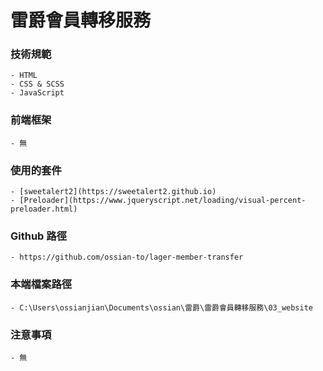 # 雷爵會員轉移服務

### 技術規範

    - HTML
    - CSS & SCSS
    - JavaScript

### 前端框架

    - 無

### 使用的套件

    - [sweetalert2](https://sweetalert2.github.io)
    - [Preloader](https://www.jqueryscript.net/loading/visual-percent-preloader.html)

### Github 路徑

    - https://github.com/ossian-to/lager-member-transfer

### 本端檔案路徑

    - C:\Users\ossianjian\Documents\ossian\雷爵\雷爵會員轉移服務\03_website

### 注意事項

    - 無